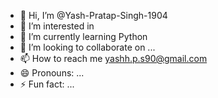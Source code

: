 - 👋 Hi, I’m @Yash-Pratap-Singh-1904
- 👀 I’m interested in 
- 🌱 I’m currently learning Python
- 💞️ I’m looking to collaborate on ...
- 📫 How to reach me yashh.p.s90@gmail.com
- 😄 Pronouns: ...
- ⚡ Fun fact: ...

<!---
Yash-Pratap-Singh-1904/Yash-Pratap-Singh-1904 is a ✨ special ✨ repository because its `README.md` (this file) appears on your GitHub profile.
You can click the Preview link to take a look at your changes.
--->
